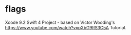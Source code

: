 # flags
Xcode 9.2 Swift 4 Project - based on Victor Wooding's https://www.youtube.com/watch?v=pXbG9RS3C5A Tutorial. 
